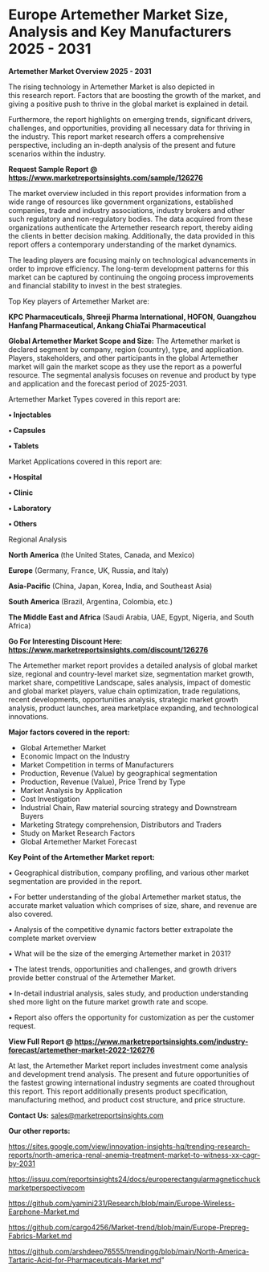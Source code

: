 # Europe Artemether Market Size, Analysis and Key Manufacturers 2025 - 2031

<Strong> Artemether Market Overview 2025 - 2031</strong>

The rising technology in Artemether Market is also depicted in this research report. Factors that are boosting the growth of the market, and giving a positive push to thrive in the global market is explained in detail.

Furthermore, the report highlights on emerging trends, significant drivers, challenges, and opportunities, providing all necessary data for thriving in the industry. This report market research offers a comprehensive perspective, including an in-depth analysis of the present and future scenarios within the industry.

<strong>Request Sample Report @ <a href=https://www.marketreportsinsights.com/sample/126276>https://www.marketreportsinsights.com/sample/126276</a></strong>

The market overview included in this report provides information from a wide range of resources like government organizations, established companies, trade and industry associations, industry brokers and other such regulatory and non-regulatory bodies. The data acquired from these organizations authenticate the Artemether research report, thereby aiding the clients in better decision making. Additionally, the data provided in this report offers a contemporary understanding of the market dynamics.

The leading players are focusing mainly on technological advancements in order to improve efficiency. The long-term development patterns for this market can be captured by continuing the ongoing process improvements and financial stability to invest in the best strategies.

Top Key players of Artemether Market are:

<strong>KPC Pharmaceuticals, Shreeji Pharma International, HOFON, Guangzhou Hanfang Pharmaceutical, Ankang ChiaTai Pharmaceutical</strong>

<strong><b>Global Artemether Market Scope and Size:</b></strong>
The Artemether market is declared segment by company, region (country), type, and application. Players, stakeholders, and other participants in the global Artemether market will gain the market scope as they use the report as a powerful resource. The segmental analysis focuses on revenue and product by type and application and the forecast period of 2025-2031.

Artemether Market Types covered in this report are:

<strong>• Injectables

• Capsules

• Tablets</strong>

Market Applications covered in this report are:

<strong>• Hospital

• Clinic

• Laboratory

• Others</strong> 

Regional Analysis

<strong>North America</strong> (the United States, Canada, and Mexico)

<strong>Europe</strong> (Germany, France, UK, Russia, and Italy)

<strong>Asia-Pacific</strong> (China, Japan, Korea, India, and Southeast Asia)

<strong>South America</strong> (Brazil, Argentina, Colombia, etc.)

<strong>The Middle East and Africa</strong> (Saudi Arabia, UAE, Egypt, Nigeria, and South Africa)

<strong>Go For Interesting Discount Here: <a href=https://www.marketreportsinsights.com/discount/126276>https://www.marketreportsinsights.com/discount/126276</a></strong>

The Artemether market report provides a detailed analysis of global market size, regional and country-level market size, segmentation market growth, market share, competitive Landscape, sales analysis, impact of domestic and global market players, value chain optimization, trade regulations, recent developments, opportunities analysis, strategic market growth analysis, product launches, area marketplace expanding, and technological innovations.

<strong><b>Major factors covered in the report:</b></strong>
<ul>
  <li>Global Artemether Market </li>
  <li>Economic Impact on the Industry</li>
  <li>Market Competition in terms of Manufacturers</li>
  <li>Production, Revenue (Value) by geographical segmentation</li>
  <li>Production, Revenue (Value), Price Trend by Type</li>
  <li>Market Analysis by Application</li>
  <li>Cost Investigation</li>
  <li>Industrial Chain, Raw material sourcing strategy and Downstream Buyers</li>
  <li>Marketing Strategy comprehension, Distributors and Traders</li>
  <li>Study on Market Research Factors</li>
  <li>Global Artemether Market Forecast</li>
</ul>

<strong><b>Key Point of the Artemether Market report:</b></strong>

• Geographical distribution, company profiling, and various other market segmentation are provided in the report.

• For better understanding of the global Artemether market status, the accurate market valuation which comprises of size, share, and revenue are also covered.

• Analysis of the competitive dynamic factors better extrapolate the complete market overview

• What will be the size of the emerging Artemether market in 2031?

• The latest trends, opportunities and challenges, and growth drivers provide better construal of the Artemether Market.

• In-detail industrial analysis, sales study, and production understanding shed more light on the future market growth rate and scope.

• Report also offers the opportunity for customization as per the customer request.

<strong><b>View Full Report @ <a href=https://www.marketreportsinsights.com/industry-forecast/artemether-market-2022-126276>https://www.marketreportsinsights.com/industry-forecast/artemether-market-2022-126276</a></b></strong>


At last, the Artemether Market report includes investment come analysis and development trend analysis. The present and future opportunities of the fastest growing international industry segments are coated throughout this report. This report additionally presents product specification, manufacturing method, and product cost structure, and price structure.

<strong>Contact Us:</strong>
sales@marketreportsinsights.com

<strong>Our other reports:</strong>

<a href=https://sites.google.com/view/innovation-insights-hq/trending-research-reports/north-america-renal-anemia-treatment-market-to-witness-xx-cagr-by-2031>https://sites.google.com/view/innovation-insights-hq/trending-research-reports/north-america-renal-anemia-treatment-market-to-witness-xx-cagr-by-2031</a>

<a href=https://issuu.com/reportsinsights24/docs/europerectangularmagneticchuckmarketperspectivecom>https://issuu.com/reportsinsights24/docs/europerectangularmagneticchuckmarketperspectivecom</a>

<a href=https://github.com/yamini231/Research/blob/main/Europe-Wireless-Earphone-Market.md>https://github.com/yamini231/Research/blob/main/Europe-Wireless-Earphone-Market.md</a>

<a href=https://github.com/cargo4256/Market-trend/blob/main/Europe-Prepreg-Fabrics-Market.md>https://github.com/cargo4256/Market-trend/blob/main/Europe-Prepreg-Fabrics-Market.md</a>

<a href=https://github.com/arshdeep76555/trendingg/blob/main/North-America-Tartaric-Acid-for-Pharmaceuticals-Market.md>https://github.com/arshdeep76555/trendingg/blob/main/North-America-Tartaric-Acid-for-Pharmaceuticals-Market.md</a>"
